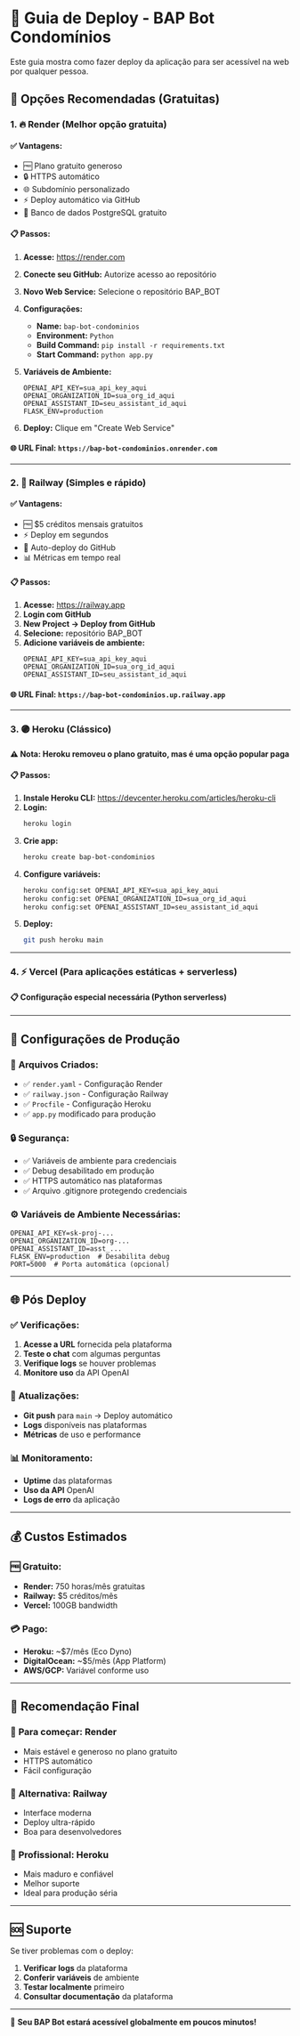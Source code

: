 # 🚀 Guia de Deploy - BAP Bot Condomínios

Este guia mostra como fazer deploy da aplicação para ser acessível na web por qualquer pessoa.

## 🌟 **Opções Recomendadas (Gratuitas)**

### 1. 🔥 **Render** (Melhor opção gratuita)

#### ✅ **Vantagens:**
- 🆓 Plano gratuito generoso
- 🔒 HTTPS automático
- 🌐 Subdomínio personalizado
- ⚡ Deploy automático via GitHub
- 💾 Banco de dados PostgreSQL gratuito

#### 📋 **Passos:**
1. **Acesse:** https://render.com
2. **Conecte seu GitHub:** Autorize acesso ao repositório
3. **Novo Web Service:** Selecione o repositório BAP_BOT
4. **Configurações:**
   - **Name:** `bap-bot-condominios`
   - **Environment:** `Python`
   - **Build Command:** `pip install -r requirements.txt`
   - **Start Command:** `python app.py`

5. **Variáveis de Ambiente:**
   ```
   OPENAI_API_KEY=sua_api_key_aqui
   OPENAI_ORGANIZATION_ID=sua_org_id_aqui
   OPENAI_ASSISTANT_ID=seu_assistant_id_aqui
   FLASK_ENV=production
   ```

6. **Deploy:** Clique em "Create Web Service"

#### 🌐 **URL Final:** `https://bap-bot-condominios.onrender.com`

---

### 2. 🚂 **Railway** (Simples e rápido)

#### ✅ **Vantagens:**
- 🆓 $5 créditos mensais gratuitos
- ⚡ Deploy em segundos
- 🔄 Auto-deploy do GitHub
- 📊 Métricas em tempo real

#### 📋 **Passos:**
1. **Acesse:** https://railway.app
2. **Login com GitHub**
3. **New Project → Deploy from GitHub**
4. **Selecione:** repositório BAP_BOT
5. **Adicione variáveis de ambiente:**
   ```
   OPENAI_API_KEY=sua_api_key_aqui
   OPENAI_ORGANIZATION_ID=sua_org_id_aqui
   OPENAI_ASSISTANT_ID=seu_assistant_id_aqui
   ```

#### 🌐 **URL Final:** `https://bap-bot-condominios.up.railway.app`

---

### 3. 🟣 **Heroku** (Clássico)

#### ⚠️ **Nota:** Heroku removeu o plano gratuito, mas é uma opção popular paga

#### 📋 **Passos:**
1. **Instale Heroku CLI:** https://devcenter.heroku.com/articles/heroku-cli
2. **Login:**
   ```bash
   heroku login
   ```
3. **Crie app:**
   ```bash
   heroku create bap-bot-condominios
   ```
4. **Configure variáveis:**
   ```bash
   heroku config:set OPENAI_API_KEY=sua_api_key_aqui
   heroku config:set OPENAI_ORGANIZATION_ID=sua_org_id_aqui
   heroku config:set OPENAI_ASSISTANT_ID=seu_assistant_id_aqui
   ```
5. **Deploy:**
   ```bash
   git push heroku main
   ```

---

### 4. ⚡ **Vercel** (Para aplicações estáticas + serverless)

#### 📋 **Configuração especial necessária** (Python serverless)

---

## 🔧 **Configurações de Produção**

### 📁 **Arquivos Criados:**
- ✅ `render.yaml` - Configuração Render
- ✅ `railway.json` - Configuração Railway  
- ✅ `Procfile` - Configuração Heroku
- ✅ `app.py` modificado para produção

### 🔒 **Segurança:**
- ✅ Variáveis de ambiente para credenciais
- ✅ Debug desabilitado em produção
- ✅ HTTPS automático nas plataformas
- ✅ Arquivo .gitignore protegendo credenciais

### ⚙️ **Variáveis de Ambiente Necessárias:**
```env
OPENAI_API_KEY=sk-proj-...
OPENAI_ORGANIZATION_ID=org-...
OPENAI_ASSISTANT_ID=asst_...
FLASK_ENV=production  # Desabilita debug
PORT=5000  # Porta automática (opcional)
```

---

## 🌐 **Pós Deploy**

### ✅ **Verificações:**
1. **Acesse a URL** fornecida pela plataforma
2. **Teste o chat** com algumas perguntas
3. **Verifique logs** se houver problemas
4. **Monitore uso** da API OpenAI

### 🔄 **Atualizações:**
- **Git push** para `main` → Deploy automático
- **Logs** disponíveis nas plataformas
- **Métricas** de uso e performance

### 📊 **Monitoramento:**
- **Uptime** das plataformas
- **Uso da API** OpenAI
- **Logs de erro** da aplicação

---

## 💰 **Custos Estimados**

### 🆓 **Gratuito:**
- **Render:** 750 horas/mês gratuitas
- **Railway:** $5 créditos/mês
- **Vercel:** 100GB bandwidth

### 💳 **Pago:**
- **Heroku:** ~$7/mês (Eco Dyno)
- **DigitalOcean:** ~$5/mês (App Platform)
- **AWS/GCP:** Variável conforme uso

---

## 🎯 **Recomendação Final**

### 🥇 **Para começar:** Render
- Mais estável e generoso no plano gratuito
- HTTPS automático
- Fácil configuração

### 🥈 **Alternativa:** Railway  
- Interface moderna
- Deploy ultra-rápido
- Boa para desenvolvedores

### 🥉 **Profissional:** Heroku
- Mais maduro e confiável
- Melhor suporte
- Ideal para produção séria

---

## 🆘 **Suporte**

Se tiver problemas com o deploy:

1. **Verificar logs** da plataforma
2. **Conferir variáveis** de ambiente
3. **Testar localmente** primeiro
4. **Consultar documentação** da plataforma

---

🚀 **Seu BAP Bot estará acessível globalmente em poucos minutos!** 